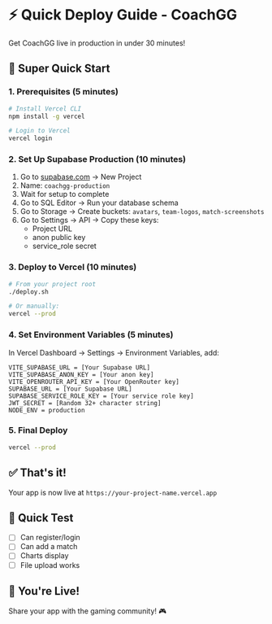 # ⚡ Quick Deploy Guide - CoachGG

Get CoachGG live in production in under 30 minutes!

## 🚀 Super Quick Start

### 1. Prerequisites (5 minutes)
```bash
# Install Vercel CLI
npm install -g vercel

# Login to Vercel
vercel login
```

### 2. Set Up Supabase Production (10 minutes)
1. Go to [supabase.com](https://supabase.com) → New Project
2. Name: `coachgg-production`
3. Wait for setup to complete
4. Go to SQL Editor → Run your database schema
5. Go to Storage → Create buckets: `avatars`, `team-logos`, `match-screenshots`
6. Go to Settings → API → Copy these keys:
   - Project URL
   - anon public key  
   - service_role secret

### 3. Deploy to Vercel (10 minutes)
```bash
# From your project root
./deploy.sh

# Or manually:
vercel --prod
```

### 4. Set Environment Variables (5 minutes)
In Vercel Dashboard → Settings → Environment Variables, add:

```
VITE_SUPABASE_URL = [Your Supabase URL]
VITE_SUPABASE_ANON_KEY = [Your anon key]
VITE_OPENROUTER_API_KEY = [Your OpenRouter key]
SUPABASE_URL = [Your Supabase URL]
SUPABASE_SERVICE_ROLE_KEY = [Your service role key]
JWT_SECRET = [Random 32+ character string]
NODE_ENV = production
```

### 5. Final Deploy
```bash
vercel --prod
```

## ✅ That's it!

Your app is now live at `https://your-project-name.vercel.app`

## 🧪 Quick Test
- [ ] Can register/login
- [ ] Can add a match
- [ ] Charts display
- [ ] File upload works

## 🎉 You're Live!

Share your app with the gaming community! 🎮